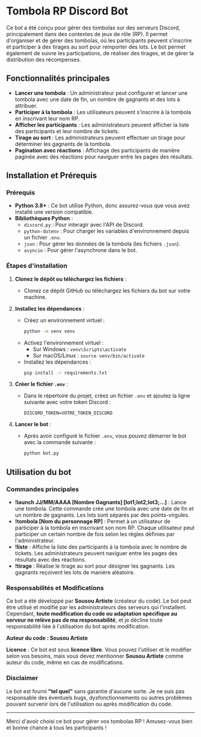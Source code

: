 # Tombola RP Discord Bot

Ce bot a été conçu pour gérer des tombolas sur des serveurs Discord, principalement dans des contextes de jeux de rôle (RP). Il permet d'organiser et de gérer des tombolas, où les participants peuvent s'inscrire et participer à des tirages au sort pour remporter des lots. Le bot permet également de suivre les participations, de réaliser des tirages, et de gérer la distribution des récompenses.

## Fonctionnalités principales

- **Lancer une tombola** : Un administrateur peut configurer et lancer une tombola avec une date de fin, un nombre de gagnants et des lots à attribuer.
- **Participer à la tombola** : Les utilisateurs peuvent s'inscrire à la tombola en inscrivant leur nom RP.
- **Afficher les participants** : Les administrateurs peuvent afficher la liste des participants et leur nombre de tickets.
- **Tirage au sort** : Les administrateurs peuvent effectuer un tirage pour déterminer les gagnants de la tombola.
- **Pagination avec réactions** : Affichage des participants de manière paginée avec des réactions pour naviguer entre les pages des résultats.

## Installation et Prérequis

### Prérequis

- **Python 3.8+** : Ce bot utilise Python, donc assurez-vous que vous avez installé une version compatible.
- **Bibliothèques Python** :
  - `discord.py` : Pour interagir avec l'API de Discord.
  - `python-dotenv` : Pour charger les variables d'environnement depuis un fichier `.env`.
  - `json` : Pour gérer les données de la tombola (les fichiers `.json`).
  - `asyncio` : Pour gérer l'asynchrone dans le bot.

### Étapes d'installation

1. **Clonez le dépôt ou téléchargez les fichiers** :
   - Clonez ce dépôt GitHub ou téléchargez les fichiers du bot sur votre machine.

2. **Installez les dépendances** :
   - Créez un environnement virtuel :
     ```bash
     python -m venv venv
     ```
   - Activez l'environnement virtuel :
     - Sur Windows : `venv\Scripts\activate`
     - Sur macOS/Linux : `source venv/bin/activate`
   - Installez les dépendances :
     ```bash
     pip install -r requirements.txt
     ```

3. **Créer le fichier `.env`** :
   - Dans le répertoire du projet, créez un fichier `.env` et ajoutez la ligne suivante avec votre token Discord :
     ```plaintext
     DISCORD_TOKEN=VOTRE_TOKEN_DISCORD
     ```

4. **Lancer le bot** :
   - Après avoir configuré le fichier `.env`, vous pouvez démarrer le bot avec la commande suivante :
     ```bash
     python bot.py
     ```

## Utilisation du bot

### Commandes principales

- **!launch JJ/MM/AAAA [Nombre Gagnants] [lot1;lot2;lot3;...]** : Lance une tombola. Cette commande crée une tombola avec une date de fin et un nombre de gagnants. Les lots sont séparés par des points-virgules.
- **!tombola [Nom du personnage RP]** : Permet à un utilisateur de participer à la tombola en inscrivant son nom RP. Chaque utilisateur peut participer un certain nombre de fois selon les règles définies par l'administrateur.
- **!liste** : Affiche la liste des participants à la tombola avec le nombre de tickets. Les administrateurs peuvent naviguer entre les pages des résultats avec des réactions.
- **!tirage** : Réalise le tirage au sort pour désigner les gagnants. Les gagnants reçoivent les lots de manière aléatoire.

### Responsabilités et Modifications

Ce bot a été développé par **Sousou Artiste** (créateur du code). Le bot peut être utilisé et modifié par les administrateurs des serveurs qui l'installent. Cependant, **toute modification du code ou adaptation spécifique au serveur ne relève pas de ma responsabilité**, et je décline toute responsabilité liée à l'utilisation du bot après modification.

**Auteur du code : Sousou Artiste**

**Licence** : Ce bot est sous **licence libre**. Vous pouvez l'utiliser et le modifier selon vos besoins, mais vous devez mentionner **Sousou Artiste** comme auteur du code, même en cas de modifications.

### Disclaimer

Le bot est fourni **"tel quel"** sans garantie d'aucune sorte. Je ne suis pas responsable des éventuels bugs, dysfonctionnements ou autres problèmes pouvant survenir lors de l'utilisation ou après modification du code.

---

Merci d'avoir choisi ce bot pour gérer vos tombolas RP ! Amusez-vous bien et bonne chance à tous les participants !
